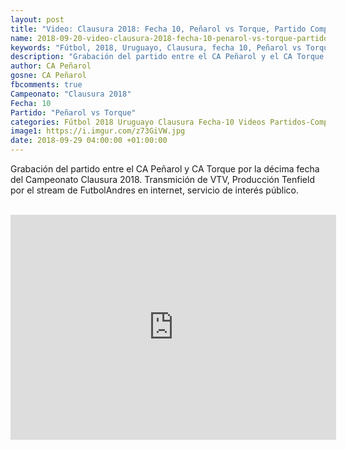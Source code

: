```yaml
---
layout: post
title: "Video: Clausura 2018: Fecha 10, Peñarol vs Torque, Partido Completo"
name: 2018-09-20-video-clausura-2018-fecha-10-penarol-vs-torque-partido-completo.markdown
keywords: "Fútbol, 2018, Uruguayo, Clausura, fecha 10, Peñarol vs Torque, Partidos Completos, video, youtube"
description: "Grabación del partido entre el CA Peñarol y el CA Torque por la décima fecha del Campeonato Clausura 2018. Transmición de VTV, Producción Tenfield por el stream de FutbolAndres en internet, servicio de interés público."
author: CA Peñarol
gosne: CA Peñarol
fbcomments: true
Campeonato: "Clausura 2018"
Fecha: 10
Partido: "Peñarol vs Torque"
categories: Fútbol 2018 Uruguayo Clausura Fecha-10 Videos Partidos-Completos
image1: https://i.imgur.com/z73GiVW.jpg
date: 2018-09-29 04:00:00 +01:00:00
---
```



Grabación del partido entre el CA Peñarol y CA Torque por la décima fecha del Campeonato Clausura 2018. Transmición de VTV, Producción Tenfield por el stream de FutbolAndres en internet, servicio de interés público.

<br>

<iframe width="521" height="360" src="https://www.youtube.com/embed/JSuhWHKhbv8" frameborder="0" allow="autoplay; encrypted-media" allowfullscreen></iframe>
